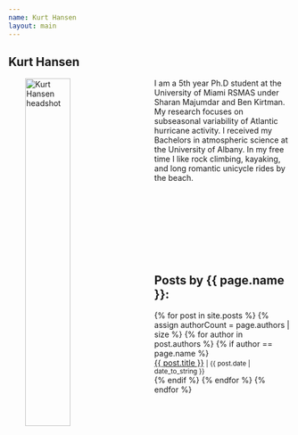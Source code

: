 ```yaml
---
name: Kurt Hansen
layout: main
---
```


<article class="article-page">
  <div class="page-content">
    <h2>Kurt Hansen</h2>
    <p><img src="{{ site.url }}/assets/img/Hansen_headshot.jpg" alt="Kurt Hansen headshot" width="40%" align="left" hspace="30">I am a 5th year Ph.D student at the University of Miami RSMAS under Sharan Majumdar and Ben Kirtman. My research focuses on subseasonal variability of Atlantic hurricane activity. I received my Bachelors in atmospheric science at the University of Albany. In my free time I like rock climbing, kayaking, and long romantic unicycle rides by the beach. </p>
    <a href="https://twitter.com/all4hurricanes1" target="_blank"><i class="fa fa-twitter" aria-hidden="true"></i></a><br><br><br><br><br><br><br>
    <h2>Posts by {{ page.name }}:</h2>
    <ul>
    {% for post in site.posts %}
      {% assign authorCount = page.authors | size %}
      {% for author in post.authors %}
        {% if author == page.name %}
          <div class="tag-list">
            <span><a href="{{ site.baseurl }}{{ post.url }}">{{ post.title }}</a></span>
            <small><span>| {{ post.date | date_to_string }}</span></small>
          </div>
        {% endif %}
      {% endfor %}
    {% endfor %}
    </ul>
  </div> <!-- End Page Content -->
</article> <!-- End Article Page -->

